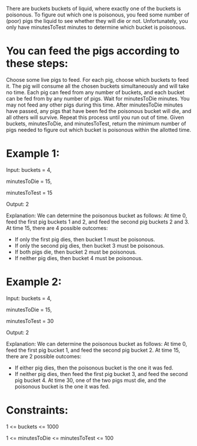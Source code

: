 There are buckets buckets of liquid, where exactly one of the buckets is poisonous. 
To figure out which one is poisonous, you feed some number of (poor) pigs the liquid 
to see whether they will die or not. Unfortunately, you only have minutesToTest minutes 
to determine which bucket is poisonous.

# You can feed the pigs according to these steps:

Choose some live pigs to feed.
For each pig, choose which buckets to feed it. The pig will consume all the chosen 
buckets simultaneously and will take no time. Each pig can feed from any number of 
buckets, and each bucket can be fed from by any number of pigs.
Wait for minutesToDie minutes. You may not feed any other pigs during this time.
After minutesToDie minutes have passed, any pigs that have been fed the poisonous bucket will die, and all others will survive.
Repeat this process until you run out of time.
Given buckets, minutesToDie, and minutesToTest, return the minimum number of pigs 
needed to figure out which bucket is poisonous within the allotted time.

# Example 1:

Input: buckets = 4, 

minutesToDie = 15, 

minutesToTest = 15

Output: 2

Explanation: We can determine the poisonous bucket as follows:
At time 0, feed the first pig buckets 1 and 2, and feed the second pig buckets 2 and 3.
At time 15, there are 4 possible outcomes:
- If only the first pig dies, then bucket 1 must be poisonous.
- If only the second pig dies, then bucket 3 must be poisonous.
- If both pigs die, then bucket 2 must be poisonous.
- If neither pig dies, then bucket 4 must be poisonous.

# Example 2:

Input: buckets = 4, 

minutesToDie = 15, 

minutesToTest = 30

Output: 2

Explanation: We can determine the poisonous bucket as follows:
At time 0, feed the first pig bucket 1, and feed the second pig bucket 2.
At time 15, there are 2 possible outcomes:
- If either pig dies, then the poisonous bucket is the one it was fed.
- If neither pig dies, then feed the first pig bucket 3, and feed the second pig bucket 4.
At time 30, one of the two pigs must die, and the poisonous bucket is the one it was fed.
 
# Constraints:

1 <= buckets <= 1000

1 <= minutesToDie <= minutesToTest <= 100
